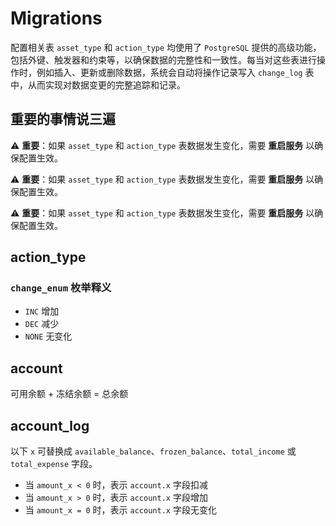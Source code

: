 # Migrations

配置相关表 `asset_type` 和 `action_type` 均使用了 `PostgreSQL` 提供的高级功能，包括外键、触发器和约束等，以确保数据的完整性和一致性。每当对这些表进行操作时，例如插入、更新或删除数据，系统会自动将操作记录写入 `change_log` 表中，从而实现对数据变更的完整追踪和记录。

## 重要的事情说三遍

⚠️ **重要**：如果 `asset_type` 和 `action_type` 表数据发生变化，需要 **重启服务** 以确保配置生效。

⚠️ **重要**：如果 `asset_type` 和 `action_type` 表数据发生变化，需要 **重启服务** 以确保配置生效。

⚠️ **重要**：如果 `asset_type` 和 `action_type` 表数据发生变化，需要 **重启服务** 以确保配置生效。

## action_type

### `change_enum` 枚举释义

- `INC` 增加
- `DEC` 减少
- `NONE` 无变化

## account

可用余额 + 冻结余额 = 总余额

## account_log

以下 `x` 可替换成 `available_balance`、`frozen_balance`、`total_income` 或 `total_expense` 字段。

- 当 `amount_x < 0` 时，表示 `account.x` 字段扣减
- 当 `amount_x > 0` 时，表示 `account.x` 字段增加
- 当 `amount_x = 0` 时，表示 `account.x` 字段无变化
